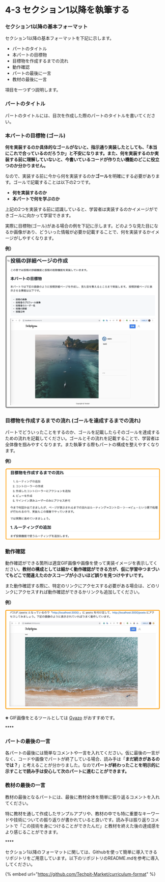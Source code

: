 # 4-3 セクション1以降を執筆する

### セクション1以降の基本フォーマット

セクション1以降の基本フォーマットを下記に示します。

* パートのタイトル
* 本パートの目標物
* 目標物を作成するまでの流れ
* 動作確認
* パートの最後に一言
* 教材の最後に一言

項目を一つずつ説明します。



### パートのタイトル

パートのタイトルには、目次を作成した際のパートのタイトルを書いてください。



### 本パートの目標物 \(ゴール\)

**何を実装するのか具体的なゴールがないと、指示通り実装したとしても、「本当にこれで合っているのだろうか」と不安になります。また、何を実装するのか実装する前に理解していないと、今書いているコードが作りたい機能のどこに役立つのか分かりません。**

なので、実装する前に今から何を実装するのか**ゴール**を明確にする必要があります。ゴールで記載することは以下の2つです。

* **何を実装するのか**
* **本パートで何を学ぶのか**

上記の2つを実装する前に認識していると、学習者は実装するのかイメージができゴールに向かって学習できます。

実際に目標物\(ゴール\)がある場合の例を下記に示します。どのような見た目になるか画像があり、どういった情報が必要か記載することで、何を実装するかイメージがしやすくなります。

**例）**

![&#x56F3; 2-6-1 &#x76EE;&#x6A19;&#x7269;&#x304C;&#x3042;&#x308B;&#x5834;&#x5408;&#x306E;&#x4F8B;](../.gitbook/assets/target.png)



### 目標物を作成するまでの流れ \(ゴールを達成するまでの流れ\)

パートでどういったことをするのか、ゴールを記載したらそのゴールを達成するための流れを記載してください。ゴールとその流れを記載することで、学習者は全体像を掴みやすくなります。また執筆する際もパートの構成を整えやすくなります。

**例）**

![](../.gitbook/assets/c3ea7e9bd339b6c1eb90eddcc4b2a533.png)

###

### 動作確認

動作確認ができる箇所は適宜GIF画像や画像を使って実装イメージを表示してください。**教材の構成としては細かく動作確認ができる方が、仮に学習中つまづいてもどこで間違えたのかスコープが小さいほど誤りを見つけやすいです。**

また動作確認する際に、特定のリンクにアクセスする必要がある場合は、どのリンクにアクセスすれば動作確認ができるかリンクも追加してください。

**例）**

![](../.gitbook/assets/dong-zuo-que-ren.jpg)

**※** GIF画像をとるツールとしては [Gyazo](https://gyazo.com/ja) がおすすめです。

\*\*\*\*

### パートの最後の一言

各パートの最後には簡単なコメントや一言を入れてください。仮に最後の一言がなく、コードや画像でパートが終了している場合、読み手は「**まだ続きがあるのでは？**」と考えることが分かりました。なので**パートが終わったことを明示的に示すことで読み手は安心して次のパートに進むことができます。**

### 教材の最後の一言
教材の最後となるパートには、最後に教材全体を簡単に振り返るコメントを入れてください。

特に教材を通して作成したサンプルアプリや、教材の中でも特に重要なキーワードや技術についての振り返りが書かれていると良いです。読み手は振り返りコメントで「この技術を身につけることができたんだ」と教材を終えた後の達成感をより感じることができます。

\*\*\*\*

セクション1以降のフォーマットに関しては、Githubを使って簡単に導入できるリポジトリをご用意しています。以下のリポジトリのREADME.mdを参考に導入してください。

{% embed url="https://github.com/Techpit-Market/curriculum-format" %}
